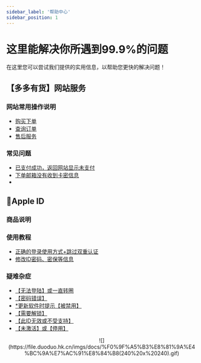```yaml
---
sidebar_label: '帮助中心'
sidebar_position: 1
---
```


# 这里能解决你所遇到99.9%的问题

在这里您可以尝试我们提供的实用信息，以帮助您更快的解决问题！



## 【多多有货】网站服务

### 网站常用操作说明
 - [购买下单](/tutorial-basics/mall-intro/purchase-order.md)
 - [查询订单](/tutorial-basics/mall-intro/order-search.md)
 - [售后服务](/docs/tutorial-basics/mall-intro/service)

### 常见问题

 - [已支付成功，返回网站显示未支付](/tutorial-basics/mall-help/intro.md)
 - [下单邮箱没有收到卡密信息](/tutorial-basics/mall-help/intro.md)
 - 


## 🍎Apple ID
### 商品说明
### 使用教程
 - [正确的登录使用方式+跳过双重认证](/tutorial-appleid/tutorial.md)
 - [修改ID密码、密保等信息](/tutorial-appleid/tutorial.md)
### 疑难杂症
 - [【无法登陆】或一直转圈](/tutorial-appleid/question.md)
 - [【密码错误】](/tutorial-appleid/question.md)
 - [*更新软件时提示【被禁用】](/tutorial-appleid/question.md)
 - [【需要解锁】](/tutorial-appleid/question.md)
 - [【此ID无效或不受支持】](/tutorial-appleid/question.md)
 - [【未激活】或【停用】](/tutorial-appleid/question.md)



<center>![](https://file.duoduo.hk.cn/imgs/docs/%F0%9F%A5%B3%E8%81%9A%E4%BC%9A%E7%AC%91%E8%84%B8(240%20x%20240).gif)</center>
<!--stackedit_data:
eyJoaXN0b3J5IjpbLTcyOTkxMTk2NSwtMjI0MDQ3NjExLC0yMD
cwNDc4OTksLTE3MDY3MzMyMzEsMTQ0MTg4OTU5NiwtODIxNjg4
ODUsLTMxNDAyMDc1NSwtMjk4NzYxNTQzLDQ4NzQwNzgzNSwxMz
Y3NDk4NjMwXX0=
-->